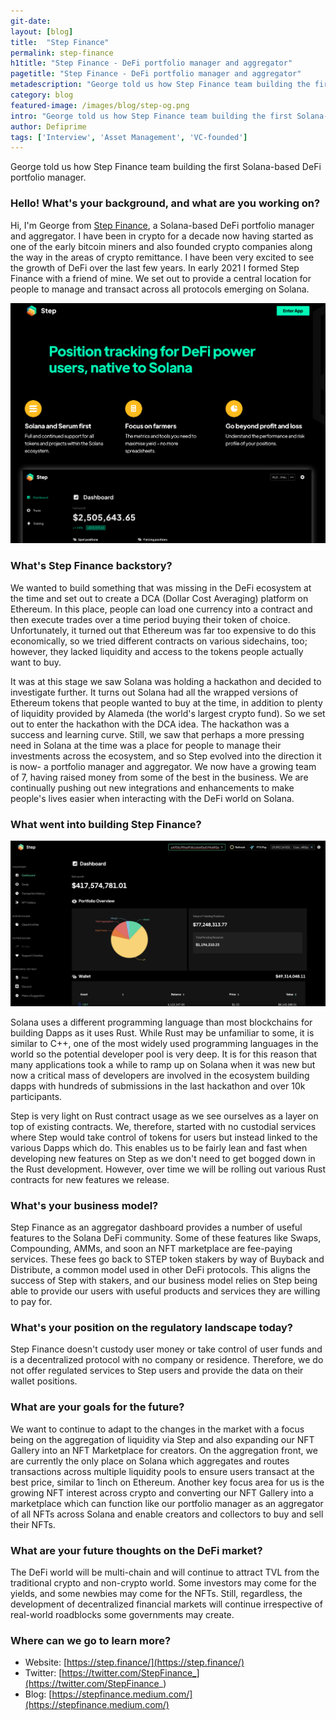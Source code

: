 ```yaml
---
git-date:
layout: [blog]
title:  "Step Finance"
permalink: step-finance
h1title: "Step Finance - DeFi portfolio manager and aggregator"
pagetitle: "Step Finance - DeFi portfolio manager and aggregator"
metadescription: "George told us how Step Finance team building the first Solana-based DeFi portfolio manager"
category: blog
featured-image: /images/blog/step-og.png
intro: "George told us how Step Finance team building the first Solana-based DeFi portfolio manager"
author: Defiprime
tags: ['Interview', 'Asset Management', 'VC-founded']
---
```

George told us how Step Finance team building the first Solana-based DeFi portfolio manager.

### Hello! What's your background, and what are you working on?

Hi, I'm George from [Step Finance](https://step.finance/), a Solana-based DeFi portfolio manager and aggregator. I have been in crypto for a decade now having started as one of the early bitcoin miners and also founded crypto companies along the way in the areas of crypto remittance. I have been very excited to see the growth of DeFi over the last few years. In early 2021 I formed Step Finance with a friend of mine. We set out to provide a central location for people to manage and transact across all protocols emerging on Solana.  

![](/images/blog/Step.png)

### What's Step Finance backstory?

We wanted to build something that was missing in the DeFi ecosystem at the time and set out to create a DCA (Dollar Cost Averaging) platform on Ethereum. In this place, people can load one currency into a contract and then execute trades over a time period buying their token of choice. Unfortunately, it turned out that Ethereum was far too expensive to do this economically, so we tried different contracts on various sidechains, too; however, they lacked liquidity and access to the tokens people actually want to buy.

It was at this stage we saw Solana was holding a hackathon and decided to investigate further. It turns out Solana had all the wrapped versions of Ethereum tokens that people wanted to buy at the time, in addition to plenty of liquidity provided by Alameda (the world's largest crypto fund). So we set out to enter the hackathon with the DCA idea. The hackathon was a success and learning curve. Still, we saw that perhaps a more pressing need in Solana at the time was a place for people to manage their investments across the ecosystem, and so Step evolved into the direction it is now- a portfolio manager and aggregator. We now have a growing team of 7, having raised money from some of the best in the business. We are continually pushing out new integrations and enhancements to make people's lives easier when interacting with the DeFi world on Solana.  


### What went into building Step Finance?

![](/images/blog/1_ByHUeDDpPGwzjIzXLPOl-w.png)

Solana uses a different programming language than most blockchains for building Dapps as it uses Rust. While Rust may be unfamiliar to some, it is similar to C++, one of the most widely used programming languages in the world so the potential developer pool is very deep. It is for this reason that many applications took a while to ramp up on Solana when it was new but now a critical mass of developers are involved in the ecosystem building dapps with hundreds of submissions in the last hackathon and over 10k participants.

Step is very light on Rust contract usage as we see ourselves as a layer on top of existing contracts. We, therefore, started with no custodial services where Step would take control of tokens for users but instead linked to the various Dapps which do. This enables us to be fairly lean and fast when developing new features on Step as we don't need to get bogged down in the Rust development. However, over time we will be rolling out various Rust contracts for new features we release.   


### What's your business model?

Step Finance as an aggregator dashboard provides a number of useful features to the Solana DeFi community. Some of these features like Swaps, Compounding, AMMs, and soon an NFT marketplace are fee-paying services. These fees go back to STEP token stakers by way of Buyback and Distribute, a common model used in other DeFi protocols. This aligns the success of Step with stakers, and our business model relies on Step being able to provide our users with useful products and services they are willing to pay for.


### What's your position on the regulatory landscape today?

Step Finance doesn't custody user money or take control of user funds and is a decentralized protocol with no company or residence. Therefore, we do not offer regulated services to Step users and provide the data on their wallet positions.


### What are your goals for the future?

We want to continue to adapt to the changes in the market with a focus being on the aggregation of liquidity via Step and also expanding our NFT Gallery into an NFT Marketplace for creators. On the aggregation front, we are currently the only place on Solana which aggregates and routes transactions across multiple liquidity pools to ensure users transact at the best price, similar to 1inch on Ethereum. Another key focus area for us is the growing NFT interest across crypto and converting our NFT Gallery into a marketplace which can function like our portfolio manager as an aggregator of all NFTs across Solana and enable creators and collectors to buy and sell their NFTs.  


### What are your future thoughts on the DeFi market?

The DeFi world will be multi-chain and will continue to attract TVL from the traditional crypto and non-crypto world. Some investors may come for the yields, and some newbies may come for the NFTs. Still, regardless, the development of decentralized financial markets will continue irrespective of real-world roadblocks some governments may create.


### Where can we go to learn more?

- Website: [https://step.finance/](https://step.finance/)
- Twitter: [https://twitter.com/StepFinance_](https://twitter.com/StepFinance_)
- Blog: [https://stepfinance.medium.com/](https://stepfinance.medium.com/)
